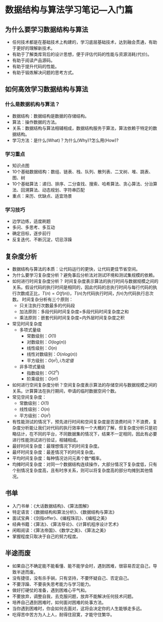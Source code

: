 # 数据结构与算法学习笔记—入门篇

## 为什么要学习数据结构与算法

- 任何技术都是在基础技术上构建的，学习底层基础技术，达到融会贯通，有助于更好的理解新技术。
- 有助于了解类库背后的设计思想，便于评估代码的性能与资源消耗(代价)。
- 有助于阅读产品源码。
- 有助于提升代码的性能。
- 有助于锻炼解决问题的思考方式。

## 如何高效学习数据结构与算法

### 什么是数据机构与算法？

- 数据结构：数据结构是数据的存储结构。
- 算法：操作数据的方法。
- 关系：数据结构与算法相辅相成，数据结构服务于算法，算法依赖于特定的数据结构。
- 学习方法：是什么(What)？为什么(Why)?怎么用(How)?

### 学习重点

- 知识点图
- 10个基础数据结构：数组、链表、栈、队列、散列表、二叉树、堆、跳表、图、树
- 10个基础算法：递归、排序、二分查找、搜索、哈希算法、贪心算法、分治算法、回溯算法、动态规划、字符串匹配
- 重点：来历、优缺点、适宜场景

### 学习技巧

- 边学边练，适度刷题
- 多问、多思考、多互动
- 确定目标，逐步前行
- 反复迭代、不断沉淀，切忌浮躁

## 复杂度分析

- 数据结构与算法的本质：让代码运行的更快，让代码更佳节省空间。
- 为什么要学习复杂度分析？避免事后分析法对测试环境和测试集规模的依赖。
- 如何进行时间复杂度分析？
  时间复杂度表示算法的执行时间与数据规模之间的关系。假设代码的执行时间是相同的，因此代码的总执行时间与每行代码的执行次数成正比，$T(n)=O(f(n))$，$T(n)$为代码执行时间，$f(n)$为代码执行总次数。
  时间复杂分析有三个原则：
  - 只关注执行次数最多的代码段
  - 加法原则：多段代码时间复杂度=多段代码时间复杂度之和
  - 乘法原则：嵌套代码时间复杂度=内外层时间复杂度之积
- 常见时间复杂度
  - 多项式量级
    - 常数级别：$O(1)$
    - 对数级别：$O(log(n))$
    - 线性级别：$O(n)$
    - 线性对数级别：$O(nlog(n))$
    - 平方级别：$O(n^i),i为定值$
  - 非多项式量级
    - 指数级别：$O(2^n)$
    - 阶乘级别：$O(n!)$
- 如何进行空间复杂度分析？空间复杂度表示算法的存储空间与数据规模之间的关系。计算算法在执行期间，申请的临时数据空间个数。
- 常见空间复杂度：
  - 常数级别：$O(1)$
  - 线性级别：$O(n)$
  - 平方级别：$O(n^i)$
- 有性能测试的情况下，预先进行时间和空间复杂度是否浪费时间？不浪费，复杂度分析能让我们对代码的执行效率有一个大概的了解，但复杂度分析只是初略估计，在不同的平台，不同数据集的情况下，结果不一定相同，因此有必要进行性能测试进行验证，相辅相成。
- 最好时间复杂度：最理想情况下的时间复杂度。
- 最坏时间复杂度：最差情况下的时间复杂度。
- 平均时间复杂度：每种情况访问元素个数\*概率。
- 均摊时间复杂度：对同一个数据结构连续操作，大部分情况下复杂度低，只有个别情况复杂度高，且有时序关系，则可以将复杂度高的部分均摊到其他情况。

## 书单

- 入门书单：《大话数据结构》、《算法图解》
- 特定语言：《数据结构和算法分析》、《数据结构与算法》
- 面试宝典：《剑指offer》、《编程珠玑》、《编程之美》
- 经典书籍：《算法》、《算法导论》、《计算机程序设计艺术》
- 闲暇阅读：《算法帝国》、《数学之美》、《算法之美》
- 掌握程度只取决于自己的努力程度。

## 半途而废

- 如果自己不确定能不能看懂、能不能学会时，遇到困难，很容易否定自己，导致半途而废。
- 没有捷径，没有杀手锏，只有坚持，不要怀疑自己、否定自己。
- 不要浮躁、不要丧失思考能力与学习能力。
- 做好打硬仗的准备，遇到困难心平气和。
- 不要放弃，调整自我，去克服问题，放弃不能解决任何技术问题。
- 培养自己遇到困难时，如何面对困难的处事方法。
- 当你遇到困难时，你会如何去面对，这将会决定你的人生能够走多远。
- 吃得苦中苦方为人上人，耐得住寂寞，才能守住繁华。
